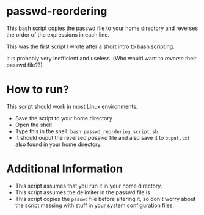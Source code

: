 # passwd-reordering
This bash script copies the passwd file to your home directory and reverses the order of the expressions in each line.

This was the first script I wrote after a short intro to bash scripting.

It is probably very inefficient and useless. (Who would want to *reverse* their passwd file??) 

# How to run?
This script should work in most Linux environments.
- Save the script to your home directory
- Open the shell
- Type this in the shell: `bash passwd_reordering_script.sh `
- It should ouput the reversed *passwd* file and also save it to `ouput.txt` also found in your home directory.

# Additional Information
- This script assumes that you run it in your home directory.
- This script assumes the delimiter in the passwd file is `:`
- This script copies the `passwd` file before altering it, so don't worry about the script messing with stuff in your system configuration files.


